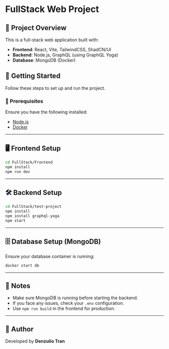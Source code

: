 # FullStack Web Project

## 📌 Project Overview
This is a full-stack web application built with:
- **Frontend**: React, Vite, TailwindCSS, ShadCN/UI
- **Backend**: Node.js, GraphQL (using GraphQL Yoga)
- **Database**: MongoDB (Docker)

## 🚀 Getting Started
Follow these steps to set up and run the project.

### 🔧 Prerequisites
Ensure you have the following installed:
- [Node.js](https://nodejs.org/)
- [Docker](https://www.docker.com/)

---

## 🖥️ Frontend Setup
```sh
cd FullStack/Frontend
npm install
npm run dev
```

---

## 🛠️ Backend Setup
```sh
cd FullStack/test-project
npm install
npm install graphql-yoga
npm start
```

---

## 🗄️ Database Setup (MongoDB)
Ensure your database container is running:
```sh
docker start db
```

---

## 📜 Notes
- Make sure MongoDB is running before starting the backend.
- If you face any issues, check your `.env` configuration.
- Use `npm run build` in the frontend for production.

---

## 📌 Author
Developed by **Denzulio Tran**

